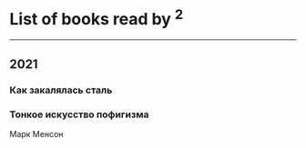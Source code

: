 # List of books read by [](https://plus.google.com/u/0/118069198221711301939/)<sup>2</sup>
---

## 2021

### Как закалялась сталь


### Тонкое искусство пофигизма
Марк Менсон



